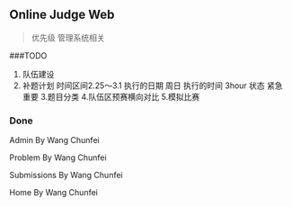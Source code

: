## Online Judge Web
> 优先级 管理系统相关

###TODO
  1. 队伍建设 
  2. 补题计划
    时间区间2.25～3.1
    执行的日期 周日
    执行的时间 3hour
    状态 紧急 重要
  3.题目分类
  4.队伍区预赛横向对比
  5.模拟比赛

### Done
  Admin By Wang Chunfei
  
  Problem By Wang Chunfei
  
  Submissions By Wang Chunfei
  
  Home By Wang Chunfei
  
